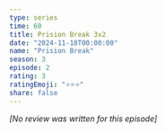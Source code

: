 ```yaml
---
type: series
time: 60
title: Prision Break 3x2
date: "2024-11-18T00:00:00"
name: "Prision Break"
season: 3
episode: 2
rating: 3
ratingEmoji: "⭐️⭐️⭐️"
share: false
---
```


_[No review was written for this episode]_
